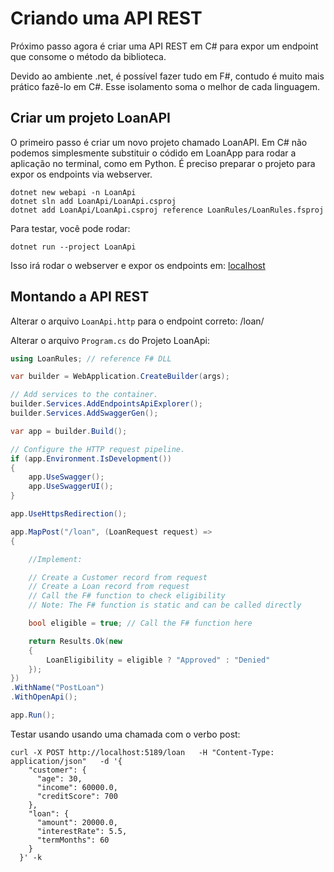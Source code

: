 # Criando uma API REST

Próximo passo agora é criar uma API REST em C# para expor um endpoint que consome o método da biblioteca.

Devido ao ambiente .net, é possível fazer tudo em F#, contudo é muito mais prático fazê-lo em C#. Esse isolamento soma o melhor de cada linguagem.

## Criar um projeto LoanAPI

O primeiro passo é criar um novo projeto chamado LoanAPI. Em C# não podemos simplesmente substituir o códido em LoanApp para rodar a aplicação no terminal, como em Python. É preciso preparar o projeto para expor os endpoints via webserver.

```shell
dotnet new webapi -n LoanApi
dotnet sln add LoanApi/LoanApi.csproj
dotnet add LoanApi/LoanApi.csproj reference LoanRules/LoanRules.fsproj
```

Para testar, você pode rodar:

```shell
dotnet run --project LoanApi
```

Isso irá rodar o webserver e expor os endpoints em: [localhost](http://localhost:5156/weatherforecast)

## Montando a API REST

Alterar o arquivo `LoanApi.http` para o endpoint correto: /loan/

Alterar o arquivo `Program.cs` do Projeto LoanApi:

```c#
using LoanRules; // reference F# DLL

var builder = WebApplication.CreateBuilder(args);

// Add services to the container.
builder.Services.AddEndpointsApiExplorer();
builder.Services.AddSwaggerGen();

var app = builder.Build();

// Configure the HTTP request pipeline.
if (app.Environment.IsDevelopment())
{
    app.UseSwagger();
    app.UseSwaggerUI();
}

app.UseHttpsRedirection();

app.MapPost("/loan", (LoanRequest request) =>
{

    //Implement:

    // Create a Customer record from request
    // Create a Loan record from request
    // Call the F# function to check eligibility
    // Note: The F# function is static and can be called directly

    bool eligible = true; // Call the F# function here

    return Results.Ok(new
    {
        LoanEligibility = eligible ? "Approved" : "Denied"
    });
})
.WithName("PostLoan")
.WithOpenApi();

app.Run();

```

Testar usando usando uma chamada com o verbo post:

```shell
curl -X POST http://localhost:5189/loan   -H "Content-Type: application/json"   -d '{
    "customer": {
      "age": 30,
      "income": 60000.0,
      "creditScore": 700
    },
    "loan": {
      "amount": 20000.0,
      "interestRate": 5.5,
      "termMonths": 60
    }
  }' -k
```
